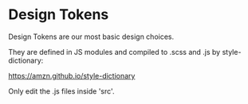 # Design Tokens

Design Tokens are our most basic design choices.

They are defined in JS modules and compiled to .scss and .js by style-dictionary:

https://amzn.github.io/style-dictionary

Only edit the .js files inside 'src'.